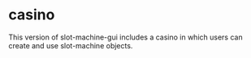 # casino
This version of slot-machine-gui includes a casino in which users can create and use slot-machine objects.
